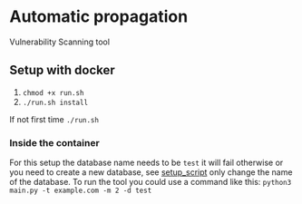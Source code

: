 # Automatic propagation
Vulnerability Scanning tool

## Setup with docker
1. `chmod +x run.sh`
2. `./run.sh install`

If not first time
`./run.sh`

### Inside the container
For this setup the database name needs to be `test` it will fail otherwise or you need to create a new database, see [setup_script](setup/setup_script.sql) only change the name of the database.
To run the tool you could use a command like this:
`python3 main.py -t example.com -m 2 -d test`